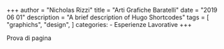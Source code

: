 +++
author = "Nicholas Rizzi"
title = "Arti Grafiche Baratelli"
date = "2019 06 01"
description = "A brief description of Hugo Shortcodes"
tags = [
    "graphichs",
    "design",
]
categories:
    - Esperienze Lavorative
+++

Prova di pagina
